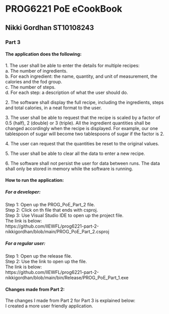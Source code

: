 
<h1> <b> PROG6221 PoE eCookBook </b> </h1>
<h2> Nikki Gordhan ST10108243 </h2>
<h3> Part 3 </h3>
<h4> The application does the following: </h4>
<p> 1. The user shall be able to enter the details for multiple recipes: </br>
	a. The number of ingredients.</br>
	b. For each ingredient: the name, quantity, and unit of measurement, the calories and the fod group. </br>
	c. The number of steps.</br>
	d. For each step: a description of what the user should do. </p>
<p> 2.  The software shall display the full recipe, including the ingredients, steps and total calories, in a neat format to the user. </br> </p>
<p> 3. The user shall be able to request that the recipe is scaled by a factor of 0.5 (half), 2 (double) or 3 (triple). All the ingredient quantities shall be changed accordingly when the recipe is displayed. For example, our one tablespoon of sugar will become two tablespoons of sugar if the factor is 2. </br> </p>
<p> 4. The user can request that the quantities be reset to the original values. </br> </p>
<p> 5. The user shall be able to clear all the data to enter a new recipe.  </br> </p>
<p> 6. The software shall not persist the user for data between runs. The data shall only be stored in memory while the software is running.  </br> </p>

<h4> How to run the application: </h4>
<h5> For a developer: </h5>
<p> Step 1: Open up the PROG_PoE_Part_2 file. </br>
Step 2: Click on th file that ends with csproj. </br>
Step 3: Use Visual Studio IDE to open up the project file. </br>
The link is below: </br>
https://github.com/IIEWFL/prog6221-part-2-nikkigordhan/blob/main/PROG_PoE_Part_2.csproj </p>
	
<h5> For a regular user: </h5>
Step 1: Open up the release file. </br>
Step 2: Use the link to open up the file. </br> 
The link is below: </br>
https://github.com/IIEWFL/prog6221-part-2-nikkigordhan/blob/main/bin/Release/PROG_PoE_Part_1.exe </p>

<h4> Changes made from Part 2: </h4>
<p>The changes I made from Part 2 for Part 3 is explained below:</br>
I created a more user friendly application.
	
